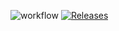 ![workflow](https://github.com/<UserName>/<RepositoryName>/actions/workflows/main.yml/badge.svg)
[![Releases](https://img.shields.io/github/release/<github-username>/sem/all.svg?style=flat-square)](https://github.com/<github-username>/sem/releases)
